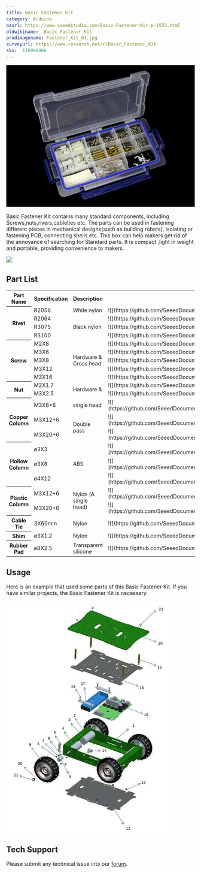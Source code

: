 ```yaml
---
title: Basic Fastener Kit
category: Arduino
bzurl: https://www.seeedstudio.com/Basic-Fastener-Kit-p-1555.html
oldwikiname:  Basic Fastener Kit
prodimagename: Fastener_Kit_01.jpg
surveyurl: https://www.research.net/r/Basic_Fastener_Kit
sku:  110990086
---
```

![](https://github.com/SeeedDocument/Basic_Fastener_Kit/raw/master/img/Fastener_Kit_01.jpg)

Basic Fastener Kit contains many standard components, including Screws,nuts,rivers,cableties etc. The parts can be used in fastening different pieces in mechanical designs(such as building robots), isolating or fastening PCB, connecting shells etc. This box can help makers get rid of the annoyance of searching for Standard parts. It is compact ,light in weight and portable, providing convenience to makers.

[![](https://github.com/SeeedDocument/Seeed-WiKi/raw/master/docs/images/300px-Get_One_Now_Banner-ragular.png)](https://www.seeedstudio.com/Basic-Fastener-Kit-p-1555.html)

##  Part List

<table  cellspacing="0" width="80%">
<tr>
<th scope="col"> Part Name
</th>
<th scope="col"> Specification
</th>
<th scope="col"> Description
</th>
<th scope="col"> Image
</th>
<th scope="col"> Quantity
</th></tr>
<tr>
<th rowspan="4" scope="row"> Rivet
</th>
<td> R2056
</td>
<td> White nylon
</td>
<td> ![](https://github.com/SeeedDocument/Basic_Fastener_Kit/raw/master/img/Rivet.jpg)
</td>
<td> 20
</td></tr>
<tr>
<td scope="row"> R2064
</td>
<td rowspan="3"> Black nylon
</td>
<td> ![](https://github.com/SeeedDocument/Basic_Fastener_Kit/raw/master/img/Rivet.jpg)
</td>
<td> 20
</td></tr>
<tr>
<td scope="row"> R3075
</td>
<td> ![](https://github.com/SeeedDocument/Basic_Fastener_Kit/raw/master/img/Rivet.jpg)
</td>
<td> 20
</td></tr>
<tr>
<td scope="row"> R3100
</td>
<td> ![](https://github.com/SeeedDocument/Basic_Fastener_Kit/raw/master/img/Rivet.jpg)
</td>
<td> 20
</td></tr>
<tr>
<th rowspan="5" scope="row"> Screw
</th>
<td> M2X8
</td>
<td rowspan="5"> Hardware &amp; Cross head
</td>
<td> ![](https://github.com/SeeedDocument/Basic_Fastener_Kit/raw/master/img/Screw1.jpg)
</td>
<td> 40
</td></tr>
<tr>
<td scope="row"> M3X6
</td>
<td> ![](https://github.com/SeeedDocument/Basic_Fastener_Kit/raw/master/img/Screw2.jpg)
</td>
<td> 20
</td></tr>
<tr>
<td scope="row"> M3X8
</td>
<td> ![](https://github.com/SeeedDocument/Basic_Fastener_Kit/raw/master/img/Screw3.jpg)
</td>
<td> 20
</td></tr>
<tr>
<td scope="row"> M3X12
</td>
<td> ![](https://github.com/SeeedDocument/Basic_Fastener_Kit/raw/master/img/Screw4.jpg)
</td>
<td> 20
</td></tr>
<tr>
<td scope="row"> M3X16
</td>
<td> ![](https://github.com/SeeedDocument/Basic_Fastener_Kit/raw/master/img/Screw5.jpg)
</td>
<td> 20
</td></tr>
<tr>
<th rowspan="2" scope="row"> Nut
</th>
<td> M2X1.7
</td>
<td rowspan="2"> Hardware &amp;
</td>
<td> ![](https://github.com/SeeedDocument/Basic_Fastener_Kit/raw/master/img/Nut1.jpg)
</td>
<td> 40
</td></tr>
<tr>
<td scope="row"> M3X2.5
</td>
<td> ![](https://github.com/SeeedDocument/Basic_Fastener_Kit/raw/master/img/Nut2.jpg)
</td>
<td> 50
</td></tr>
<tr>
<th rowspan="3" scope="row"> Copper Column
</th>
<td> M3X6+6
</td>
<td> single head
</td>
<td> ![](https://github.com/SeeedDocument/Basic_Fastener_Kit/raw/master/img/Copper_Column1.jpg)
</td>
<td> 12
</td></tr>
<tr>
<td scope="row"> M3X12+6
</td>
<td rowspan="2"> Double pass
</td>
<td> ![](https://github.com/SeeedDocument/Basic_Fastener_Kit/raw/master/img/Copper_Column2.jpg)
</td>
<td> 12
</td></tr>
<tr>
<td scope="row"> M3X20+6
</td>
<td> ![](https://github.com/SeeedDocument/Basic_Fastener_Kit/raw/master/img/Copper_Column3.jpg)
</td>
<td> 12
</td></tr>
<tr>
<th rowspan="3" scope="row">Hollow Column
</th>
<td> ø3X3
</td>
<td rowspan="3"> ABS
</td>
<td> ![](https://github.com/SeeedDocument/Basic_Fastener_Kit/raw/master/img/Hollow_Column1.jpg)
</td>
<td> 12
</td></tr>
<tr>
<td scope="row"> ø3X8
</td>
<td> ![](https://github.com/SeeedDocument/Basic_Fastener_Kit/raw/master/img/Hollow_Column2.jpg)
</td>
<td> 12
</td></tr>
<tr>
<td scope="row"> ø4X12
</td>
<td> ![](https://github.com/SeeedDocument/Basic_Fastener_Kit/raw/master/img/Hollow_Column3.jpg)
</td>
<td> 12
</td></tr>
<tr>
<th rowspan="2" scope="row">Plastic Column
</th>
<td> M3X12+6
</td>
<td rowspan="2"> Nylon (A single head)
</td>
<td> ![](https://github.com/SeeedDocument/Basic_Fastener_Kit/raw/master/img/Plastic_Column1.jpg)
</td>
<td> 12
</td></tr>
<tr>
<td scope="row"> M3X20+6
</td>
<td> ![](https://github.com/SeeedDocument/Basic_Fastener_Kit/raw/master/img/Plastic_Column2.jpg)
</td>
<td> 12
</td></tr>
<tr>
<th scope="row"> Cable Tie
</th>
<td> 3X60mm
</td>
<td> Nylon
</td>
<td> ![](https://github.com/SeeedDocument/Basic_Fastener_Kit/raw/master/img/Cable_Tie.jpg)
</td>
<td> 20
</td></tr>
<tr>
<th scope="row"> Shim
</th>
<td> ø3X1.2
</td>
<td> Nylon
</td>
<td> ![](https://github.com/SeeedDocument/Basic_Fastener_Kit/raw/master/img/Shim.jpg)
</td>
<td> 50
</td></tr>
<tr>
<th scope="row">Rubber Pad
</th>
<td> ø8X2.5
</td>
<td> Transparent silicone
</td>
<td> ![](https://github.com/SeeedDocument/Basic_Fastener_Kit/raw/master/img/Rubber_Pad.jpg)
</td>
<td> 20
</td></tr></table>

##  Usage

Here is an example that used some parts of this Basic Fastener Kit. If you have similar projects, the Basic Fastener Kit is necessary.

![](https://github.com/SeeedDocument/Basic_Fastener_Kit/raw/master/img/Parts_lists.jpg)

## Tech Support
Please submit any technical issue into our [forum](http://forum.seeedstudio.com/). 